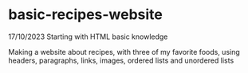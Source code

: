 # basic-recipes-website
17/10/2023 Starting with HTML basic knowledge

Making a website about recipes, with three of my favorite foods, using headers, paragraphs, links, images, ordered lists and unordered lists
